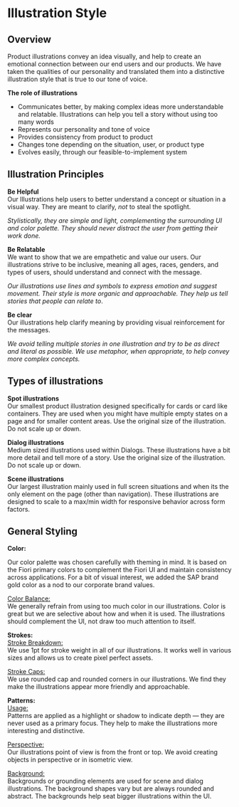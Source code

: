 # Illustration Style

## Overview
Product illustrations convey an idea visually, and help to create an emotional connection between our end users and our products. We have taken the qualities of our personality and translated them into a distinctive illustration style that is true to our tone of voice.

**The role of illustrations**<br>
- Communicates better, by making complex ideas more understandable and relatable. Illustrations can help you tell a story without using too many words
- Represents our personality and tone of voice
- Provides consistency from product to product
- Changes tone depending on the situation, user, or product type
- Evolves easily, through our feasible-to-implement system

## Illustration Principles

**Be Helpful**<br>
Our Illustrations help users to better understand a concept or situation in a visual way. They are meant to clarify, *not* to steal the spotlight.

*Stylistically, they are simple and light, complementing the surrounding UI and color palette. They should never distract the user from getting their work done.*

**Be Relatable**<br>
We want to show that we are empathetic and value our users. Our illustrations strive to be inclusive, meaning all ages, races, genders, and types of users, should understand and connect with the message.

*Our illustrations use lines and symbols to express emotion and suggest movement. Their style is more organic and approachable. They help us tell stories that people can relate to*.

**Be clear**<br>
Our illustrations help clarify meaning by providing visual reinforcement for the messages.

*We avoid telling multiple stories in one illustration and try to be as direct and literal as possible. We use metaphor, when appropriate, to help convey more complex concepts.*

## Types of illustrations

<ImgSrcset x1="11-Illustration-types.png" x2="11-Illustration-types@2x.png" alt="Examples of Spot, Dialog and Scene Illustrations"/>

**Spot illustrations**<br>
Our smallest product illustration designed specifically for cards or card like containers. They are used when you might have multiple empty states on a page and for smaller content areas. Use the original size of the illustration. Do not scale up or down.

<ImgSrcset x1="12-Example-of-a-spot.png" x2="12-Example-of-a-spot@2x.png" alt="Example of a Spot Illustration"/>

**Dialog illustrations**<br>
Medium sized illustrations used within Dialogs. These illustrations have a bit more detail and tell more of a story. Use the original size of the illustration. Do not scale up or down.

<ImgSrcset x1="13-Example-of-a-dialog.png" x2="13-Example-of-a-dialog@2x.png" alt="Example of a Dialog Illustration"/>

**Scene illustrations**<br>
Our largest illustration mainly used in full screen situations and when its the only element on the page (other than navigation). These illustrations are designed to scale to a max/min width for responsive behavior across form factors.

<ImgSrcset x1="14-Example-of-a-scene.png" x2="14-Example-of-a-scene@2x.png" alt="Example of a Scene Illustration"/>

## General Styling

**Color:**<br>

<ImgSrcset x1="15-Color-palette.png" x2="15-Color-palette@2x.png" alt="Color palette"/>

Our color palette was chosen carefully with theming in mind. It is based on the Fiori primary colors to complement the Fiori UI and maintain consistency across applications. For a bit of visual interest, we added the SAP brand gold color as a nod to our corporate brand values.

<u>Color Balance:</u><br>
We generally refrain from using too much color in our illustrations. Color is great but we are selective about how and when it is used. The illustrations should complement the UI, not draw too much attention to itself.

**Strokes:**<br>
<u>Stroke Breakdown:</u><br>
We use 1pt for stroke weight in all of our illustrations. It works well in various sizes and allows us to create pixel perfect assets.

<u>Stroke Caps:</u><br>
We use rounded cap and rounded corners in our illustrations. We find they make the illustrations appear more friendly and approachable.

**Patterns:**<br>
<u>Usage:</u><br>
Patterns are applied as a highlight or shadow to indicate depth — they are never used as a primary focus. They help to make the illustrations more interesting and distinctive.

<u>Perspective:</u><br>
Our illustrations point of view is from the front or top. We avoid creating objects in perspective or in isometric view.

<u>Background:</u><br>
Backgrounds or grounding elements are used for scene and dialog illustrations. The background shapes vary but are always rounded and abstract. The backgrounds help seat bigger illustrations within the UI.
